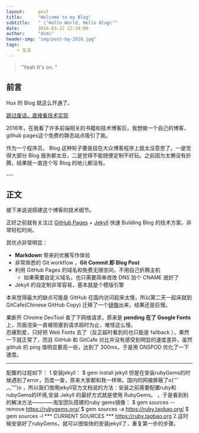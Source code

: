 ```yaml
---
layout:     post
title:      "Welcome to my Blog"
subtitle:   " \"Hello World, Hello Blog\""
date:       2016-03-22 22:34:00
author:     "dcmi"
header-img: "img/post-bg-2016.jpg"
tags:
    - 生活
---
```


> “Yeah It's on. ”


## 前言

Hux 的 Blog 就这么开通了。

[跳过废话，直接看技术实现 ](#build)



2016年，在我看了许多前端相关的书籍和技术博客后，我想做一个自己的博客，github pages这个免费的静态站点吸引了我。


作为一个程序员， Blog 这种轮子要是挂在大众博客程序上就太没意思了。一是觉得大部分 Blog 服务都太丑，二是觉得不能随便定制不好玩。之前因为太懒没有折腾，结果就一直连个写 Blog 的地儿都没有。


<p id = "build"></p>
---

## 正文

接下来说说搭建这个博客的技术细节。  

正好之前就有关注过 [GitHub Pages](https://pages.github.com/) + [Jekyll](http://jekyllrb.com/) 快速 Building Blog 的技术方案，非常轻松时尚。

其优点非常明显：

* **Markdown** 带来的优雅写作体验
* 非常熟悉的 Git workflow ，**Git Commit 即 Blog Post**
* 利用 GitHub Pages 的域名和免费无限空间，不用自己折腾主机
	* 如果需要自定义域名，也只需要简单改改 DNS 加个 CNAME 就好了
* Jekyll 的自定制非常容易，基本就是个模版引擎


本来觉得最大的缺点可能是 GitHub 在国内访问起来太慢，所以第二天一起床就到 GitCafe(Chinese GitHub Copy) 迁移了一个[镜像](http://huxpro.gitcafe.io)出来，结果还是巨慢。

果断开 Chrome DevTool 查了下网络请求，原来是 **pending 在了 Google Fonts** 上，页面渲染一直被阻塞到请求超时为止，难怪这么慢。  
忍痛割爱，只好把 Web Fonts 去了（反正超时看到的也只能是 fallback ），果然一下就正常了，而且 GitHub 和 GitCafe 对比并没有感受到明显的速度差异，虽然 github 的 ping 值明显要高一些，达到了 300ms，于是用 DNSPOD 优化了一下速度。



---

配置的过程如下：
 1.安装jekyll：
 $ gem install jekyll
 但是在安装rubyGems的时候遇到了error，百度一查，原来大家都和我一样嘛，国内的网被屏蔽了o(︶︿︶)o ，所以我们借用jekyll官方文档说的方法：安装之前需要配置ruby和rubyGems的环境,安装 Jekyll 的最好方式就是使用 RubyGems。
 ，于是看到别的解决方法————淘宝团队搭建的ruby gems镜像：
   $ gem sources --remove https://rubygems.org/
   $ gem sources -a https://ruby.taobao.org/
   $ gem sources -l
	  *** CURRENT SOURCES ***
	  https://ruby.taobao.org
 2.这时候安装好了rubyGems，就可以很愉快的安装jekyll了，重复第一步的步骤。





